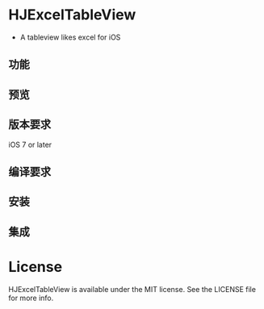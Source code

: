 # HJExcelTableView

* A tableview likes excel for iOS

## 功能

## 预览

## 版本要求
iOS 7 or later

## 编译要求

## 安装

## 集成

# License
HJExcelTableView is available under the MIT license. See the LICENSE file for more info.


